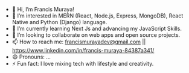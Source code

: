 - 👋 Hi, I’m Francis Muraya!
- 👀 I’m interested in MERN (React, Node.js, Express, MongoDB), React Native and Python (Django) language.
- 🌱 I’m currently learning Next Js and advancing my JavaScript Skills.
- 💞️ I’m looking to collaborate on web apps and open source projects.
- 📫 How to reach me: francismurayadev@gmail.com || https://www.linkedin.com/in/francis-muraya-84387a341/
- 😄 Pronouns: ...
- ⚡ Fun fact: I love mixing tech with lifestyle and creativity.

<!---
FrancisMurayaDev/FrancisMurayaDev is a ✨ special ✨ repository because its `README.md` (this file) appears on your GitHub profile.
You can click the Preview link to take a look at your changes.
--->
